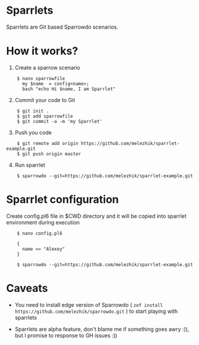 # Sparrlets


Sparrlets are Git based Sparrowdo scenarios.


# How it works?

1. Create a sparrow scenario

```
    $ nano sparrowfile
      my $name  = config<name>;
      bash "echo Hi $name, I am Sparrlet"
```
    
2. Commit your code to Git 

```
    $ git init .
    $ git add sparrowfile
    $ git commit -a -m 'my Sparrlet'
```

3. Push you code

```
    $ git remote add origin https://github.com/melezhik/sparrlet-example.git
    $ git push origin master
```

4. Run sparrlet

```
    $ sparrowdo --git=https://github.com/melezhik/sparrlet-example.git
```

# Sparrlet configuration

  
Create config.pl6 file in $CWD directory and it will be copied into sparrlet environment during execution

```
    $ nano config.pl6

    {
      name => "Alexey"
    }

```

```
    $ sparrowdo --git=https://github.com/melezhik/sparrlet-example.git

```

# Caveats

* You need to install edge version of Sparrowdo ( `zef install https://github.com/melezhik/sparrowdo.git` ) to start playing with sparrlets

* Sparrlets are alpha feature, don't blame me if something goes awry :)), but I promise to response to GH issues :))
